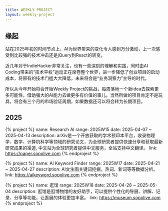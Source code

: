 ```yaml
---
title: WEEKLY PROJECT
layout: weekly-project
---
```


## 缘起

站在2025年初的时间节点上，AI为世界带来的变化令人感到万分激动，上一次感受到比较强的技术冲击还是jQuery到React的转变。

近几年对于IndieHacker非常关注，也有一些深刻的理解和实践，同时由AI Coding带来的“技术平权”运动正在席卷整个世界，进一步降低了创业项目的启动成本，将原有的技术门槛大大降低，未来将会是“业务洞察力”主导的时代。

所以从今年开始将会开始Weekly Project的挑战，每周落地一个新idea去探索更多可能性，借助强大的AI能力去做更多有价值的事儿。当然所做的项目肯定不是玩具，将会有三个月的市场验证周期，如果数据还可以将会转为长期项目。

## 2025

{% project %}
name: Research AI
range: 2025W15
date: 2025-04-07 ~ 2025-04-13
description: arXiv是一个开放获取的学术预印本平台，收录物理学、数学、计算机科学等领域的研究论文，为全球研究者提供快速分享和获取最新研究成果的渠道, 中文站为全球研究者提供中文服务，全站支持中文翻译。
link: https://paper.sopolive.com
{% endproject %}

{% project %}
name: AI Keyword Finder
range: 2025W17
date: 2025-04-21 ~ 2025-04-27
description: AI文生图关键词挖掘，热词、新词等等数据分析。
link: https://aikeyword.sopolive.com
{% endproject %}

{% project %}
name: 逛馆
range: 2025W18
date: 2025-04-28 ~ 2025-05-04
description: 逛馆是逛博物馆的友好助手，可以提供个性化的导展、讲解、记录、分享等功能，让逛展的体验更加丰富。
link: https://museum.sopolive.com
{% endproject %}
